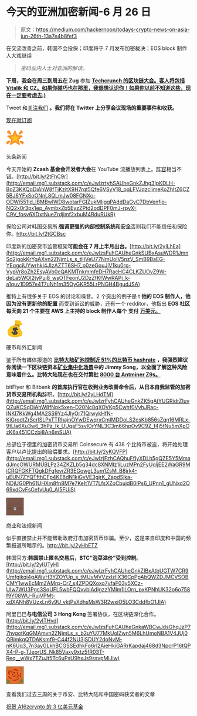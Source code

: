 # 今天的亚洲加密新闻-6 月 26 日

> 原文：<https://medium.com/hackernoon/todays-crypto-news-on-asia-jun-26th-13a7e4b8fef3>

在交流改善之前，韩国不会投保；印度将于 7 月发布加密裁决；EOS block 制作人大戏继续

> *密码业内人士对亚洲的解读。*

**下周，我会在周三到周五在 Zug** 参加 [**Techcrunch 的区块链大会。客人将包括 Vitalik 和 CZ。如果你碰巧也在那里，我很想认识你！如果你以前不知道这些，现在一定要考虑去:)**](http://email.mg1.substack.com/c/eJwlz01uxCAMBeDThF0ifjKQLFhUTecaI3BooJNAhEmluf1AK3nlp2d9BlPclvJLnwkLudDlR1i1kHKaOFk1VRyUJUFzyiYquWQjo1wObFi-RiE-GZX3ifFFLd1Ij40NeFksBp4DpIN4bQQ4IeRtNkowOlO11sYkrLtJKmGcya59KSd24qPj9zrFgYd8RfDtQl24XxcLtgR6dIghReztnuAJ3oTYN1hNSfM3uporPOufVEHgQzSQX2dJ39efqPz_WZVrOmpdb3uyZocUYnboTAb_BhNdV1w)

Tweet 和[关注我们](http://email.mg1.substack.com/c/eJxNj7FuxCAQRL_GlBYLHOCCIopzv3GCNbFJbGPBWqf7--CkiTTNFDPzBj3FOZeXO3IldtZYHmlyUmtrBZscNwJNYMkJDpZroUEBF7qHfvxQUr4D13cLYjRjp_g2Q1_PUMnjd495Y4vzUQmwqIcAwsZBW7QhanNTN4ke-MBWtxAdnXzrxL2Jnokolivd3Lzm4FfMaS-14MIuxgvPDA2uuK_cRnFJu8fyOih_nr-r9PelkUx582l3_2pijb41_QCnsE8C) **。我们将在 Twitter 上分享会议现场的重要事件和收获。**

[现在就订阅](http://email.mg1.substack.com/c/eJxlkU1vozAQhn8NHJE_iCEHDhUkXWcD0VZpkvay8leCCWBkjFjy69dpT6uV5jKjZ-aVnhHMqZuxSzaY0YXTqOxvLTNMSJqiUGYgQSLhoc4QgCkgiMAYAkQiGBWbGOMcArJNISqSIohBd4PROPHRMXGPhOnCOlvhNOESpbFEGIIYXQkT6UoqsWJKcC7DNqudG8YAvwRo6-vWGs5aYXRv1aiYFfU_Jz3xbIXVXAV468xd9QEu1LKr-avQB72j7w8KK01H2r-tRE4JvQ-XU75bRx6CAp2WC2rvtDGPqvmID4UHu7aWHiyP74-yeFnKhi6VnvXnpZ4996c6lkvVbICfo32-GwQun0GzPFPnd5byK6yCH9qHdZX5PFeW4xOgPYiuNJl_HC5T-5MdC3h65Zu5lGel1zqdwGybvbySfp-_uflX-PzAU36y9upt1hivVNS6Z8IugzPX6cup-_6UtyBNx3Sf_W_sL7sgm9I)

![](img/166ccd5a3f1116b416e5cc1ca36fb0cc.png)

头条新闻

今天开始的 **Zcash 基金会开发者大会**在 YouTube 流播放列表上。[阵容](http://email.mg1.substack.com/c/eJwlzr1uwyAUhuGrMSPiLwcyMFRxs2WvslRw8A-tbSzAg-8-pJW-4dveB10dppRPu6dSyVGG_B2DlQDGCBIs0wK1J9EKxg0DAVxxJoBy2n8qKW-cwd1w0eu-U2ydOC2HL9XhL8W0ktkyBRdABGGYMeEir9JoH9SIgGx0Achi51r3Tn504t7mY6XL2Y54fN0eT0XerLdIX5sn25_UOjjHzWE-95rG4y9U__ktHtLq4manJXm3YIpbHsrgMs4vTXNIvg)相当不错。[http://bit.ly/2tFhC9r](http://email.mg1.substack.com/c/eJwlzrtyhSAUheGnkZJhg3IpKDLH-BoZ3KKQqDiAhW8fTjKzitX9H7rqt5Qfe6VSyV18_oqLFVJqzclimeKoZhItZ6CZ5BJ6YFxSoONnL8QLmJw08FGNXc-ODWi551Id_lBMBwlWD8wotarFGIZukMIjggPAddDaGyC7DbVenfjo-NQ2x0r3px1ep_AymbxZb5EyzZPtd2odDPF0mJ-rpvX-C9V_fosv6XDxtNueZrdjimf2xbuM4RduRUkR)

保险公司对韩国交易所:**强调更强的内部控制系统和安全**否则我们不能信任和保险你。http://bit.ly/2tGCBsc

印度新的加密货币监管框架**可能会在 7 月上半月出台。**[http://bit.ly/2yILhEa](http://email.mg1.substack.com/c/eJwlzsFuhCAUheGnkSUBxAsuWDR1JmnSd2jgokKrYgAXvn2ZNjmLs_s_tHVeU77NmUolV5nzV_SmB9BaEG-YEqgciUYwrhkI4JIzAZTT6SH7_p0zeGouJjV1ku0rp-VypVr8oZh2EsyAVo0cQAKMTnkmmfeDH7RacHC4CLKZUOvZ9W-deLa5WOl2tyPuj8_wsOTFeonU2DzZfKfWwRAPi_k-a1quv1D957e4T7uNh1m35OyGKR55LrPNGH4BgudJSA)

推特上有很多关于 EOS 的讨论和噪音。2 个突出的例子是 t **他的**
**EOS 制作人，他因为没有更新他的配置** 而受到诉讼的威胁，还有一个 redditor，他指出 **EOS 社区每天向 21 个主要在 AWS 上主持的 block 制作人每个** **支付** [**万美元。**](http://email.mg1.substack.com/c/eJwlzjFuxCAQheHTmBLBQIAtKKI4mzOkioYxa5PYxgJc-PZhE-kVr_s_whbnXC5_5NrYWWP5SpNXxjgHbPLCAtnAkgchnTBgpJYCDJd8fNdKvUlh7k7CaMdBi22WvJ6hNqQfTnljiydFkyNt1Qs-HFqrVSRDGkHcCCRItvqltWNQrwPc-0JqfL36gfbxiRTYk_UU2Vv3FP-de4eWtCOV62j5cf6F2j-_x6e8Ydr9vOaAK-W0l1gjFlp-AY91SVA)

![](img/4022d0c61b477df58e03a597df3629ae.png)

硬币和外汇新闻

鉴于所有媒体报道的 [**比特大陆矿池控制近 51%的比特币 hashrate**](http://email.mg1.substack.com/c/eJwlzkFyhCAQheHTyNKiuy1gFixSMR4gF0gBMkqiYkG78PZhkqq3eLv_C47jksttz1xZXDWWrzRbUsoYFLOVGoP2IlmUYKRCBQNIVD3048dA9A5STQZw1GM3yH2Bvl6-sgs_fci7WC2CCzjH4RkjaTCGPD2U9qSjAUXkxGZX5rOjtw6nNp-43-52kCee9k_xYr1E-tE8xX7n1glrOlwo98n5ef2F-J_f4nPeXTrssmXvtpDTUWKNroT1F3rMSSU) **，**我强烈建议你阅读一下区块链资本[矿业集中化场景](http://email.mg1.substack.com/c/eJwlj8tuhSAURb9GZhoeFnDAoKm9v3HDSz23AgZw4P36Spvsyc7OOVnL6urXlC91pFLRWXx-glOMcykpcgoLaoVBoCgmEnPKyUgw5QMZ5u-RsS-C-UMSOou5G3FYyVBOU6q2P4NNAW3KCLrwyRuGjfmwTFqGuWPTIr03I6UO7Wqr9Sgd--zo407wDs7Qrlsf8QtCuEqKa9sgQlx762PNeoe3rpBiX-6uM6TSG9HgtDOOcdR8moqYbpGsXul-ZjeI2ubrqGk5_wjrv_dN7VLQENW6J6N3myBmX7zOdvsFetxeag)中的 Jimmy Song，以全面了解这种风险意味着什么。比特大陆现在也在交付第**批** [**8000 台 Antminer Z9s。**](http://email.mg1.substack.com/c/eJwlzjtywyAUheHViJLhXjCQgiJjxZX3kOEViVgSCqBCuw-2Z05xuv_ztsUpl9PsuTZy1Fi-UzBcSq2RBMMUeuVIMshAM4kSBDCUFOj4JTi_ApM3DTiqcRBsnYDWw9Vm_YP6vJLZcMsVCmGD1Mo7xi8Rgg5RaxBMBhfIYubW9oF_Dnjrc6nR5ewHzzvDPyBP1lOkPrqnmN_cO35Om_Xl3Fv-OV6h9ub3eMirTZuZluzs4nPaSqzRFj__A2RESOQ)

bitFlyer 和 Bitbank **的首席执行官在收到业务改善命令后，从日本自我监管的加密货币交易所机构**辞职。[http://bit.ly/2yLHdTM](http://email.mg1.substack.com/c/eJwlzrFyhCAUheGnkZK5gAtYUGRidrZIuvQZuKCSqDiAhW8fNpk5xen-D20Nc8qXOVKp5Cwhf0VvhJRac-INKI7KkWg4MA2SS9Yz4JIyOr71QrwykHfN-KjGrodtZrScrlSLPxTTRhajnOYwDEwqrxCmIMDDoLS2csKb856sZqn16MRLx-9tLla6Xu3w6_3hPz_Ik_UUqaF5svlOrYNL3C3m66hpOv9C9Z_f4j5tNu5mXpOzK6a451CCzbj8An6mSUA)

总部位于德里的加密货币交易所 Coinsecure 有 438 个比特币被盗，将开始处理客户以卢比提出的赔偿要求。[http://bit.ly/2yKQVFP](http://email.mg1.substack.com/c/eJwlzjFzhCAQhuFfIyXDLh5gQZE5Y5MmadJmcOWURMUBLPz34ZKZLb5q34dc8XNMlz1iLuzMPn2FyUqljEE2WaGR9MiCRQFGKFTQgkDFgfevrZR3EGowgL3um1ZsM_B8jrk4-uEUN7ZYQTfthCFp4KE8dN1kjGyVE3gjrK_ZapdSjka-NDjUG0Ph61UHXm8fn8M7e7KeIt1VT7LfsXZoCbujdB0lPs6_UPnn1_gUNxd2O69xdCvFsCefvUu0_AI5FUiS)

![](img/079e7d6d89f85df25f8d85490d2eb226.png)

商业和法规新闻

似乎直接禁止并不能帮助政府打击加密货币诈骗。至少，这是来自印度和中国的频繁报道所暗示的。http://bit.ly/2yHhETZ

韩国官方:**韩国禁止匿名交易后，BTC“泡菜溢价”受到控制**。[http://bit.ly/2yIUTyH](http://email.mg1.substack.com/c/eJwlzrFyhCAUheGnkZIBxAtbUGTW7CR9Umfgikqi4gAWvH3YZOYUp_s_tMUvMVVzxlzIlX36CpPpAbQWZDJMCVSOBCMY1wwEcMmZAMrp-Cr7_s4ZPDQXoxo7yfaF03y5XCz-UIw7WU3Pgc3SqUFL5wbFQQvvbiAdIgzzYMlm1lLOrn_pxKPNhUK32o6o758f9Y08WU-RujVPMt-xdXANh8VUzxLn6y9U_vktPsXdhsMsW3R2wxiO5LO3CddfbO1JIA)

阿里巴巴**与电信公司 3 Hong Kong** 签署协议，在区块链深化合作。[http://bit.ly/2yITHvd](http://email.mg1.substack.com/c/eJwlzsFuhCAUheGnkaWBCwJdsGhqJzP77hvgotKqGMAmvn2ZNjmLs_s_b2uYU77MkUolZwn5M6LhUmoNBA1V4JUj0QBlmkqQTDAKsmf9-C44f2NU3jSDUY2doNvM-nK6Uq3_7n3ayGLkhBCGSSEdhkFo6rl2AieHkiGARrKapdaj468d3NpcrP16tQPX4-P-g-TJeorUS_Nk85Vaxy9xtz5fR03T-Req__wWx7TZuJt5Tc6uPsU9hxJs9ssvpMlJiw)

![](img/c09a3d9efd565c902d1b7a0e5e0d6d4a.png)

查看我们过去三周的关于币安、比特大陆和中国密码获奖者的文章

[祝贺 A16zcrypto 的 3 亿美元基金](http://email.mg1.substack.com/c/eJwlj0luxCAQRU_T7GxRgBkWLKI4fY2oGDykbWMBXvTtgxOpFl8lff33PNY4p_y2ZyqVXCXm7zVYLqXWjARLFfPKkdUyCppKJkEAZbKHfvwSnH8ClU8NbFTjQ9B9hr5crlT0r96nnSw2YOQgjBmEcQMoYwI32kkDMCAzw0Q2u9R6lgf_eLBnu1bbY_ax9dfDYbnDfv-X6F_pqi0agRpQxY5qNXViCKoz6GUXp0C9RECtKLl1bhNlmke2P6nx-WU90Of3WdN0_QHWf-0GHdKO62HnLTnc7u0cS8Tsl19mH1o0)